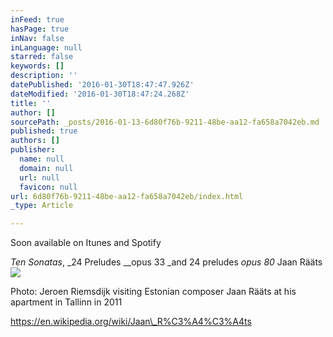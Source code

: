 ```yaml
---
inFeed: true
hasPage: true
inNav: false
inLanguage: null
starred: false
keywords: []
description: ''
datePublished: '2016-01-30T18:47:47.926Z'
dateModified: '2016-01-30T18:47:24.268Z'
title: ''
author: []
sourcePath: _posts/2016-01-13-6d80f76b-9211-48be-aa12-fa658a7042eb.md
published: true
authors: []
publisher:
  name: null
  domain: null
  url: null
  favicon: null
url: 6d80f76b-9211-48be-aa12-fa658a7042eb/index.html
_type: Article

---
```

Soon available on Itunes and Spotify

_Ten Sonatas_, _24 Preludes __opus 33 _and 24 preludes _opus 80_ Jaan Rääts ![](https://the-grid-user-content.s3-us-west-2.amazonaws.com/a65f183c-c683-4cd1-a460-05f2d3fe6b1e.JPG)

Photo: Jeroen Riemsdijk visiting Estonian composer Jaan Rääts at his apartment in Tallinn in 2011

https://en.wikipedia.org/wiki/Jaan\_R%C3%A4%C3%A4ts